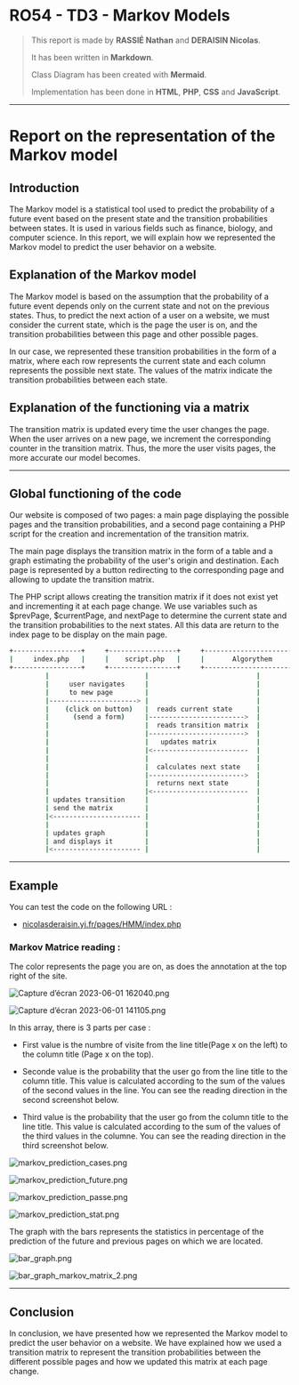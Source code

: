 # RO54 - TD3 - Markov Models

> This report is made by **RASSIÉ Nathan** and **DERAISIN Nicolas**.
> 
> It has been written in **Markdown**.
> 
> Class Diagram has been created with **Mermaid**.
> 
> Implementation has been done in **HTML**, **PHP**, **CSS** and **JavaScript**.

---

# Report on the representation of the Markov model

## Introduction

The Markov model is a statistical tool used to predict the probability of a future event based on the present state and the transition probabilities between states. It is used in various fields such as finance, biology, and computer science. In this report, we will explain how we represented the Markov model to predict the user behavior on a website.

## Explanation of the Markov model

The Markov model is based on the assumption that the probability of a future event depends only on the current state and not on the previous states. Thus, to predict the next action of a user on a website, we must consider the current state, which is the page the user is on, and the transition probabilities between this page and other possible pages.

In our case, we represented these transition probabilities in the form of a matrix, where each row represents the current state and each column represents the possible next state. The values of the matrix indicate the transition probabilities between each state.

## Explanation of the functioning via a matrix

The transition matrix is updated every time the user changes the page. When the user arrives on a new page, we increment the corresponding counter in the transition matrix. Thus, the more the user visits pages, the more accurate our model becomes.

---

## Global functioning of the code

Our website is composed of two pages: a main page displaying the possible pages and the transition probabilities, and a second page containing a PHP script for the creation and incrementation of the transition matrix.

The main page displays the transition matrix in the form of a table and a graph estimating the probability of the user's origin and destination. Each page is represented by a button redirecting to the corresponding page and allowing to update the transition matrix.

The PHP script allows creating the transition matrix if it does not exist yet and incrementing it at each page change. We use variables such as $prevPage, $currentPage, and nextPage to determine the current state and the transition probabilities to the next states. All this data are return to the index page to be display on the main page.

```bash
+-----------------+     +-----------------+     +------------------------+
|     index.php   |     |    script.php   |     |       Algorythem       |  |
+-----------------+     +-----------------+     +------------------------+
         |                        |                           |
         |     user navigates     |                           |
         |     to new page        |                           |
         |----------------------> |                           |
         |    (click on button)   |  reads current state      |
         |      (send a form)     |------------------------>  |
         |                        |  reads transition matrix  |
         |                        |------------------------>  |
         |                        |   updates matrix          |
         |                        |<------------------------  |
         |                        |                           |
         |                        |  calculates next state    |
         |                        |------------------------>  |
         |                        |  returns next state       |
         |                        |<------------------------  |
         | updates transition     |                           |
         | send the matrix        |                           |
         |<---------------------- |                           |
         |                        |                           |
         | updates graph          |                           |
         | and displays it        |                           |
         |<---------------------- |                           |
```

---

## Example

You can test the code on the following URL :

- [nicolasderaisin.yj.fr/pages/HMM/index.php](http://nicolasderaisin.yj.fr/pages/HMM/index.php)

### Markov Matrice reading :

The color represents the page you are on, as does the annotation at the top right of the site.

![Capture d’écran 2023-06-01 162040.png](img\header.png)

![Capture d’écran 2023-06-01 141105.png](img\markov.png)

In this array, there is 3 parts per case :

- First value is the numbre of visite from the line title(Page x on the left) to the column title (Page x on the top). 

- Seconde value is the probability that the user go from the line title to the column title. This value is calculated according to the sum of the values of the second values in the line. You can see the reading direction in the second screenshot below.

- Third value is the probability that the user go from the column title to the line title. This value is calculated according to the sum of the values of the third values in the columne. You can see the reading direction in the third screenshot below.

![markov_prediction_cases.png](img\markov_prediction_cases.png)

![markov_prediction_future.png](img\markov_prediction_future.png)

![markov_prediction_passe.png](img\markov_prediction_passe.png)

![markov_prediction_stat.png](img\markov_prediction_stat.png)

The graph with the bars represents the statistics in percentage of the prediction of the future and previous pages on which we are located.

![bar_graph.png](img\bar_graph.png)

![bar_graph_markov_matrix_2.png](img\bar_graph_markov_matrix_2.png)

---

## Conclusion

In conclusion, we have presented how we represented the Markov model to predict the user behavior on a website. We have explained how we used a transition matrix to represent the transition probabilities between the different possible pages and how we updated this matrix at each page change.
